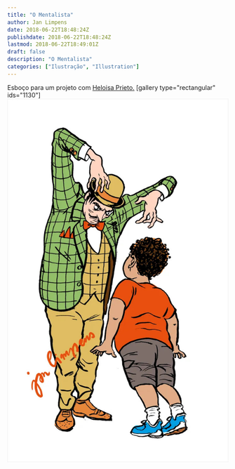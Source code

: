 ```yaml
---
title: "O Mentalista"
author: Jan Limpens
date: 2018-06-22T18:48:24Z
publishdate: 2018-06-22T18:48:24Z
lastmod: 2018-06-22T18:49:01Z
draft: false
description: "O Mentalista"
categories: ["Ilustração", "Illustration"]
---
```


Esboço para um projeto com [Heloisa Prieto.](https://twitter.com/heloisa_prieto) [gallery type="rectangular" ids="1130"]
![ilustração](Mentalista.jpg)
